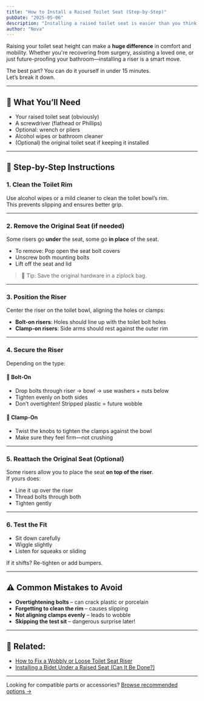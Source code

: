 ```yaml
---
title: "How to Install a Raised Toilet Seat (Step-by-Step)"
pubDate: "2025-05-06"
description: "Installing a raised toilet seat is easier than you think. Follow these steps to secure your riser safely and comfortably—no plumber needed."
author: "Nova"
---
```


Raising your toilet seat height can make a **huge difference** in comfort and mobility. Whether you're recovering from surgery, assisting a loved one, or just future-proofing your bathroom—installing a riser is a smart move.

The best part? You can do it yourself in under 15 minutes.  
Let’s break it down.

---

## 🧰 What You’ll Need

- Your raised toilet seat (obviously)  
- A screwdriver (flathead or Phillips)  
- Optional: wrench or pliers  
- Alcohol wipes or bathroom cleaner  
- (Optional) the original toilet seat if keeping it installed

---

## 🚽 Step-by-Step Instructions

### 1. **Clean the Toilet Rim**

Use alcohol wipes or a mild cleaner to clean the toilet bowl’s rim.  
This prevents slipping and ensures better grip.

---

### 2. **Remove the Original Seat (if needed)**

Some risers go **under** the seat, some go **in place** of the seat.

- To remove: Pop open the seat bolt covers  
- Unscrew both mounting bolts  
- Lift off the seat and lid

> 🧠 Tip: Save the original hardware in a ziplock bag.

---

### 3. **Position the Riser**

Center the riser on the toilet bowl, aligning the holes or clamps:

- **Bolt-on risers**: Holes should line up with the toilet bolt holes  
- **Clamp-on risers**: Side arms should rest against the outer rim

---

### 4. **Secure the Riser**

Depending on the type:

#### 🔩 Bolt-On
- Drop bolts through riser → bowl → use washers + nuts below  
- Tighten evenly on both sides  
- Don’t overtighten! Stripped plastic = future wobble

#### 🔧 Clamp-On
- Twist the knobs to tighten the clamps against the bowl  
- Make sure they feel firm—not crushing

---

### 5. **Reattach the Original Seat (Optional)**

Some risers allow you to place the seat **on top of the riser**.  
If yours does:
- Line it up over the riser  
- Thread bolts through both  
- Tighten gently

---

### 6. **Test the Fit**

- Sit down carefully  
- Wiggle slightly  
- Listen for squeaks or sliding

If it shifts? Re-tighten or add bumpers.

---

## ⚠️ Common Mistakes to Avoid

- **Overtightening bolts** – can crack plastic or porcelain  
- **Forgetting to clean the rim** – causes slipping  
- **Not aligning clamps evenly** – leads to wobble  
- **Skipping the test sit** – dangerous surprise later!

---

## 🔗 Related:
- [How to Fix a Wobbly or Loose Toilet Seat Riser](/blog/fix-loose-toilet-seat-riser)  
- [Installing a Bidet Under a Raised Seat (Can It Be Done?)](/blog/installing-bidet-under-riser)

---

<div class="mt-8 bg-blue-50 border border-blue-200 p-4 rounded text-sm text-blue-900 text-center">
  Looking for compatible parts or accessories?  
  <a 
    href="https://shrsl.com/4w7pc" 
    target="_blank" 
    rel="nofollow noopener"
    class="underline text-blue-700 hover:text-blue-900 ml-1"
  >
    Browse recommended options →
  </a>
</div>

